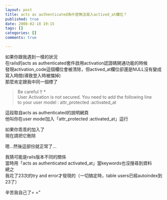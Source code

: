 ```yaml
---
layout: post
title: acts as authenticated為什麼無法寫入actived_at欄位？
published: true
date: 2008-02-18 19:15
tags: []
categories: []
comments: true

---
```



如果你跟我遇到一樣的狀況  
在rails的acts as authenticated套件啟用activation認證碼開通功能的時候  
發現activation_code這個欄位會被清除，但actived_at欄位卻還是NULL沒有變成寫入時間(導致登入時被擋掉)  
那麼肯定跟我中同一個標了  
  

> Be careful !! *  
> User Activation is not secured. You need to add the following line  
> to your user model : attr_protected :activated_at

  
  
這段取自acts as authenticated的說明網頁  
他叫你在user model加入「attr_protected :activated_at」這行  
  
如果你乖乖的加入了  
現在請把它刪除  
  
嗯...然後這部份就正常了...  
  
  
我猜可能是rails版本不同的關係  
當時用「acts as authenticated activated_at」當keywords也沒搜尋到資料  
總之  
我花了23次的try and error才發現的（一切搞定時，table users已經autoindex到23了）  
  
辛苦我自己了= ="

